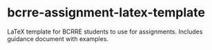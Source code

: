 # bcrre-assignment-latex-template
LaTeX template for BCRRE students to use for assignments. Includes guidance document with examples.
